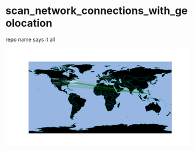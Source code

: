 # scan_network_connections_with_geolocation

repo name says it all


![Screenshot](https://github.com/fightTone/scan_network_connections_with_geolocation/blob/main/Figure_1.png)
